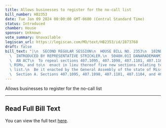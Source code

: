 ```yaml
---
title: Allows businesses to register for the no-call list
bill_number: HB2353
date: Tue Jan 09 2024 00:00:00 GMT-0600 (Central Standard Time)
status: Introduced
chamber: House
sponsor: Unknown
vote_summary: Unavailable
legiscan_url: https://legiscan.com/MO/text/HB2353/id/2873768
draft: false
bill_text: "|\n  SECOND REGULAR SESSION\n  HOUSE BILL NO. 2353\n  102ND GENERAL ASSEMBLY\n\
  \  INTRODUCED BY REPRESENTATIVE STRICKLER.\n  5048H.01I DANARADEMANMILLER,ChiefClerk\n\
  \  AN ACT\n  To repeal sections 407.1095, 407.1098, 407.1101, 407.1104, and 407.1110,\
  \ RSMo, and to\n  enact in lieu thereof five new sections relating to the no-call\
  \ list.\n  Be it enacted by the General Assembly of the state of Missouri, as follows:\n\
  \  Section A. Sections 407.1095, 407.1098, 407.1101, 407.1104, and 407.1110, RSMo,"
---
```

Allows businesses to register for the no-call list

---

## Read Full Bill Text

You can view the full text [here](https://legiscan.com/MO/text/HB2353/id/2873768).
